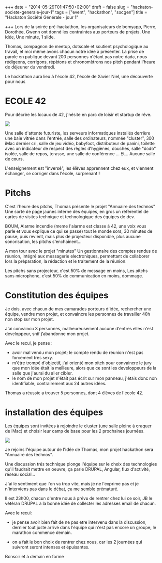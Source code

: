 +++
date = "2014-05-29T01:47:50+02:00"
draft = false
slug = "hackaton-societe-generale-jour-1"
tags = ["event", "hackathon", "socgen"]
title = "Hackaton Société Générale - jour 1"

+++
Lors de la soirée pré-hackathon, les organisateurs de bemyapp, Pierre, Dorothée, Gwenn ont donné les contraintes aux porteurs de projets.
Une idée, Une minute, 1 slide.

Thomas, compagnon de meetup, dotscale et soutient psychologique au travail, et moi même avons chacun notre idée à présenter.
La prise de parole en publique devant 200 personnes n'étant pas notre dada, nous rédigeons, corrigons, répètons et chronomètrons nos pitch pendant l'heure de déjeuner du vendredi.

Le hackathon aura lieu à l'école 42, l'école de Xavier Niel, une découverte pour nous.

# ECOLE 42
Pour décrire les locaux de 42, j'hésite en parc de loisir et startup de rêve.

![](images/2014/May/42.jpg)

Une salle d'attente futuriste, les serveurs informatiques installés derrière une baie vitrée dans l'entrée, salle des ordinateurs, nommée "cluster", 300 iMac dernier cri, salle de jeu vidéo, babyfoot, distributeur de panini, toilette avec un indicateur de respect des règles d'hygiènes, douches, salle "dodo" isolée, salle de repos, terasse, une salle de conférence ... Et... Aucune salle de cours.

L'enseignement est "inversé", les élèves apprennent chez eux, et viennent échanger, se corriger dans l'école, surprenant !

# Pitchs
C'est l'heure des pitchs, Thomas présente le projet "Annuaire des technos"
Une sorte de page jaunes interne des équipes, en gros un référentiel de cartes de visites technique et technologique des équipes de dev.

BOUM, Alarme incendie (meme l'alarme est classe à 42, une voix vous parle et vous explique ce qui se passe) tout le monde sors, 30 minutes de pause, puis revient, mais plus de projecteur disponible, plus aucune sonorisation, les pitchs s'enchaînent...

A mon tour avec le projet "minutes"
Un gestionnaire des comptes rendus de réunion, intégré aux messagerie electroniques, permettant de collaborer lors la préparation, la rédaction et le traitement de la réunion.

Les pitchs sans projecteur, c'est 50% de message en moins, 
Les pitchs sans microphone, c'est 50% de communication en moins, dommage.

# Constitution des équipes
Je dois, avec chacun de mes camarades porteurs d'idée, rechercher une équipe, vendre mon projet, et convaincre les personnes de travailler 40h non stop sur mon projet.

J'ai convaincu 3 personnes, malheureusement aucune d'entres elles n'est developpeur, snif j'abandonne mon projet.

Avec le recul, je pense :

- avoir mal vendu mon projet; le compte rendu de réunion n'est pas forcement très sexy.
- m'être trompé d'objectif, j'ai orienté mon pitch pour convaincre le jury que mon idée était la meilleure, alors que ce sont les developpeurs de la salle que j'aurai du aller  cibler. 
- le nom de mon projet n'était pas écrit sur mon panneau, j'étais donc non identifiable, contrairement aux 24 autres idées.

Thomas a réussie a trouver 5 personnes, dont 4 élèves de l'école 42.

# installation des équipes
Les équipes sont invitées à rejoindre le cluster (une salle pleine à craquer de iMac) et choisir leur camp de base pour les 2 prochaines journées.

![](images/2014/May/cluster_42.png)

Je rejoins l'équipe autour de l'idée de Thomas, mon projet hackathon sera "Annuaire des technos".

Une discussion trés technique plonge l'équipe sur le choix des technologies qu'il faudrait mettre en oeuvre, ça parle DRUPAL, Angular, flux d'activité, réseau social... 

J'ai le sentiment que l'on va trop vite, mais je ne l'exprime pas et je n'interviens pas dans le débat, ça me semble prématuré.

Il est 23h00, chacun d'entre nous à prévu de rentrer chez lui ce soir, JB le vétéran DRUPAL a la bonne idée de collecter les adresses email de chacun.

Avec le recul:

* je pense avoir bien fait de ne pas etre intervenu dans la discussion, dernier tout juste arrivé dans l'équipe qui n'est pas encore un groupe, le marathon commence demain.

* on a fait le bon choix de rentrer chez nous, car les 2 journées qui suivront seront intenses et épuisantes.

Bonsoir et à demain en forme




